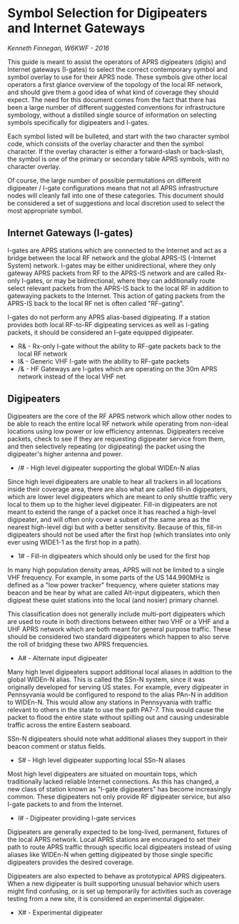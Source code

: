 # Symbol Selection for Digipeaters and Internet Gateways

*Kenneth Finnegan, W6KWF - 2016*

This guide is meant to assist the operators of APRS digipeaters (digis) and
Internet gateways (I-gates) to select the correct contemporary symbol
and symbol overlay to use for their APRS node.
These symbols give other local operators a first glance overview of
the topology of the local RF network, and should give them a good idea of
what kind of coverage they should expect.
The need for this document comes from the fact that there has been a
large number of different suggested conventions for infrastructure
symbology, without a distilled single source of information on selecting
symbols specifically for digipeaters and I-gates.

Each symbol listed will be bulleted, and start with the two character
symbol code, which consists of the overlay character and then the
symbol character. If the overlay character is either a forward-slash or
back-slash, the symbol is one of the primary or secondary table APRS
symbols, with no character overlay.

Of course, the large number of possible permutations on different
digipeater / I-gate configurations means that not all APRS infrastructure
nodes will cleanly fall into one of these categories. This document
should be considered a set of suggestions and local discretion used to
select the most appropriate symbol.

## Internet Gateways (I-gates)

I-gates are APRS stations which are connected to the Internet and
act as a bridge between the local RF network and the global APRS-IS
(-Internet System) network.
I-gates may be either unidirectional, where they only gateway APRS packets
from RF to the APRS-IS network and are called Rx-only I-gates,
or may be bidirectional, where they can additionally route select relevant
packets from the APRS-IS back to the local RF in addition to gatewaying
packets to the Internet.
This action of gating packets from the APRS-IS back to the local RF net
is often called "RF-gating".

I-gates do not perform any APRS alias-based digipeating. 
If a station provides both local RF-to-RF digipeating services as well
as I-gating packets, it should be considered an I-gate equipped digipeater.

* R& - Rx-only I-gate without the ability to RF-gate packets back to the
local RF network
* I& - Generic VHF I-gate with the ability to RF-gate packets
* /& - HF Gateways are I-gates which are operating on the 30m APRS
network instead of the local VHF net

## Digipeaters

Digipeaters are the core of the RF APRS network which allow other nodes
to be able to reach the entire local RF network while operating
from non-ideal locations using low power or low efficiency antennas.
Digipeaters receive packets, check to see if they are requesting digipeater
service from them, and then selectively repeating (or digipeating) the
packet using the digipeater's higher antenna and power.

* /# - High level digipeater supporting the global WIDEn-N alias

Since high level digipeaters are unable to hear all trackers in all
locations inside their coverage area, there are also what are called
fill-in digipeaters, which are lower level digipeaters which are meant
to only shuttle traffic very local to them up to the higher level
digipeater.
Fill-in digipeaters are not meant to extend the range of a packet
once it has reached a high-level digipeater, and will often only cover
a subset of the same area as the nearest high-level digi but with
a better sensitivity.
Because of this, fill-in digipeaters should not be used after the first
hop (which translates into only ever using WIDE1-1 as the first hop
in a path).

* 1# - Fill-in digipeaters which should only be used for the first hop

In many high population density areas, APRS will not be limited to a single
VHF frequency. For example, in some parts of the US 144.990MHz is defined
as a "low power tracker" frequency, where quieter stations may beacon
and be hear by what are called Alt-input digipeaters, which then
digipeat these quiet stations into the local (and nosier) primary channel.

This classification does not generally include multi-port digipeaters
which are used to route in both directions between either two VHF or
a VHF and a UHF APRS network which are both meant for general purpose
traffic. These should be considered two standard digipeaters which happen
to also serve the roll of bridging these two APRS frequencies.

* A# - Alternate input digipeater

Many high level digipeaters support additional local aliases in addition
to the global WIDEn-N alias. This is called the SSn-N system, since it
was originally developed for serving US states.
For example, every digipeater in Pennsyvania would be configured to
respond to the alias PAn-N in addition to WIDEn-N. This would allow
any stations in Pennsyvania with traffic relevant to others in the state
to use the path PA7-7. This would cause the packet to flood the entire 
state without spilling out and causing undesirable traffic across the
entire Eastern seaboard.

SSn-N digipeaters should note what additional aliases they support
in their beacon comment or status fields.

* S# - High level digipeater supporting local SSn-N aliases

Most high level digipeaters are situated on mountain tops, which
traditionally lacked reliable Internet connections. As this has changed,
a new class of station known as "I-gate digipeaters" has become
increasingly common. These digipeaters not only provide RF digipeater
service, but also I-gate packets to and from the Internet.

* I# - Digipeater providing I-gate services

Digipeaters are generally expected to be long-lived, permanent, fixtures of the
local APRS network. Local APRS stations are encouraged to set their path
to route APRS traffic through specific local digipeaters instead of using
aliases like WIDEn-N when getting digipeated by those single specific
digipeaters provides the desired coverage.

Digipeaters are also expected to behave as prototypical APRS digipeaters.
When a new digipeater is built supporting unusual behavior which users might
find confusing, or is set up temporarily for activities such as coverage
testing from a new site, it is considered an experimental digipeater.

* X# - Experimental digipeater
